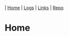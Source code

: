 | [Home](.) | [Logs](TXT/mylog.txt) | [Links](LINKS/) | [Repo](https://github.com/EzraPsh/os212)

# Home
